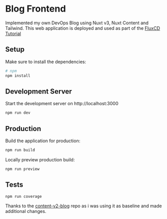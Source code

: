 # Blog Frontend

Implemented my own DevOps Blog using Nuxt v3, Nuxt Content and Tailwind.
This web application is deployed and used as part of the [FluxCD Tutorial](https://github.com/devozs/blog-deployment)
## Setup

Make sure to install the dependencies:

```bash
# npm
npm install
```

## Development Server

Start the development server on http://localhost:3000

```bash
npm run dev
```

## Production

Build the application for production:

```bash
npm run build
```

Locally preview production build:

```bash
npm run preview
```

## Tests

```bash
npm run coverage
```

Thanks to the [content-v2-blog](https://github.com/miracleonyenma/content-v2-blog) repo as i was using it as baseline and made additional changes.
